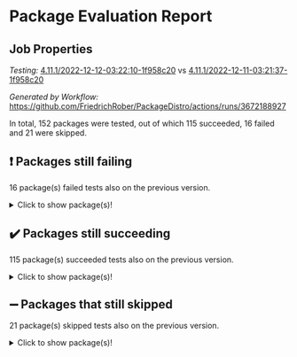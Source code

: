 # Package Evaluation Report

## Job Properties

*Testing:* [4.11.1/2022-12-12-03:22:10-1f958c20](https://github.com/FriedrichRober/PackageDistro/blob/data/reports/4.11.1/2022-12-12-03:22:10-1f958c20) vs [4.11.1/2022-12-11-03:21:37-1f958c20](https://github.com/FriedrichRober/PackageDistro/blob/data/reports/4.11.1/2022-12-11-03:21:37-1f958c20)

*Generated by Workflow:* https://github.com/FriedrichRober/PackageDistro/actions/runs/3672188927

In total, 152 packages were tested, out of which 115 succeeded, 16 failed and 21 were skipped.

## :exclamation: Packages still failing

16 package(s) failed tests also on the previous version.<details> <summary>Click to show package(s)!</summary>

- atlasrep 2.1.2 <br>
- ctbllib 1.3.3 <br>
- cvec 2.7.5 <br>
- fining 1.4.1 <br>
- francy 1.2.4 <br>
- guarana 0.96.3 <br>
- hap 1.38 <br>
- normalizinterface 1.3.2 <br>
- orb 4.8.4 <br>
- packagemanager 1.2 <br>
- recog 1.3.2 <br>
- singular 2020.12.18 <br>
- transgrp 3.6.1 <br>
- unitlib 4.0.0 <br>
- wedderga 4.10.1 <br>
- yangbaxter 0.9.0 <br>
</details>

## :heavy_check_mark: Packages still succeeding

115 package(s) succeeded tests also on the previous version.<details> <summary>Click to show package(s)!</summary>

- ace 5.4 <br>
- aclib 1.3.2 <br>
- agt 0.2 <br>
- alnuth 3.2.0 <br>
- anupq 3.2.6 <br>
- autodoc 2022.03.10 <br>
- automata 1.15 <br>
- automgrp 1.3.2 <br>
- autpgrp 1.10.2 <br>
- cap 2022.03-08 <br>
- caratinterface 2.3.3 <br>
- cddinterface 2020.06.24 <br>
- circle 1.6.4 <br>
- cohomolo 1.6.10 <br>
- congruence 1.2.3 <br>
- crime 1.6 <br>
- crisp 1.4.5 <br>
- crypting 0.10 <br>
- cryst 4.1.24 <br>
- crystcat 1.1.9 <br>
- cubefree 1.19 <br>
- curlinterface 2.2.2 <br>
- datastructures 0.2.7 <br>
- deepthought 1.0.5 <br>
- design 1.7 <br>
- difsets 2.3.1 <br>
- digraphs 1.5.2 <br>
- edim 1.3.5 <br>
- example 4.3.0 <br>
- factint 1.6.3 <br>
- ferret 1.0.7 <br>
- fga 1.4.0 <br>
- float 1.0.3 <br>
- format 1.4.3 <br>
- forms 1.2.7 <br>
- fplsa 1.2.5 <br>
- fr 2.4.8 <br>
- fwtree 1.3 <br>
- gbnp 1.0.5 <br>
- generalizedmorphismsforcap 2022.03-03 <br>
- genss 1.6.6 <br>
- gradedringforhomalg 2022.03-01 <br>
- grape 4.8.5 <br>
- groupoids 1.69 <br>
- grpconst 2.6.2 <br>
- guava 3.15 <br>
- hapcryst 0.1.14 <br>
- hecke 1.5.3 <br>
- help 3.5 <br>
- idrel 2.43 <br>
- images 1.3.1 <br>
- intpic 0.2.4 <br>
- io 4.7.2 <br>
- irredsol 1.4.3 <br>
- json 2.1.0 <br>
- jupyterkernel 1.4.1 <br>
- jupyterviz 1.5.1 <br>
- kan 1.34 <br>
- kbmag 1.5.9 <br>
- laguna 3.9.4 <br>
- liealgdb 2.2.1 <br>
- liepring 1.9.2 <br>
- liering 2.4.2 <br>
- linearalgebraforcap 2022.03-06 <br>
- loops 3.4.1 <br>
- lpres 1.0.3 <br>
- majoranaalgebras 1.4 <br>
- mapclass 1.4.5 <br>
- matgrp 0.64 <br>
- modisom 2.5.1 <br>
- modulepresentationsforcap 2022.03-02 <br>
- monoidalcategories 2022.03-02 <br>
- nconvex 2020.11-04 <br>
- nilmat 1.4.1 <br>
- nock 1.5 <br>
- nq 2.5.8 <br>
- numericalsgps 1.3.0 <br>
- openmath 11.5.0 <br>
- patternclass 2.4.2 <br>
- permut 2.0.4 <br>
- polenta 1.3.10 <br>
- polymaking 0.8.6 <br>
- primgrp 3.4.1 <br>
- profiling 2.5.0 <br>
- qpa 1.33 <br>
- quagroup 1.8.3 <br>
- radiroot 2.9 <br>
- rcwa 4.6.4 <br>
- rds 1.8 <br>
- repndecomp 1.2.1 <br>
- repsn 3.1.0 <br>
- resclasses 4.7.2 <br>
- scscp 2.3.1 <br>
- semigroups 4.0.0 <br>
- sglppow 2.1 <br>
- sgpviz 0.999.5 <br>
- simpcomp 2.1.14 <br>
- sla 1.5.3 <br>
- smallgrp 1.4.2 <br>
- smallsemi 0.6.13 <br>
- sonata 2.9.3 <br>
- sophus 1.25 <br>
- spinsym 1.5.2 <br>
- symbcompcc 1.3.2 <br>
- thelma 1.3 <br>
- tomlib 1.2.9 <br>
- toric 1.9.5 <br>
- ugaly 4.0.2 <br>
- unipot 1.5 <br>
- utils 0.72 <br>
- uuid 0.7 <br>
- walrus 0.9991 <br>
- xmod 2.86 <br>
- xmodalg 1.18 <br>
- zeromqinterface 0.13 <br>
</details>

## :heavy_minus_sign: Packages that still skipped

21 package(s) skipped tests also on the previous version.<details> <summary>Click to show package(s)!</summary>

- 4ti2interface 2022.03-01 <br>
- browse 1.8.14 <br>
- corelg 1.55 <br>
- examplesforhomalg 2022.03-01 <br>
- gapdoc 1.6.5 <br>
- gauss 2022.03-01 <br>
- gaussforhomalg 2022.03-01 <br>
- gradedmodules 2022.03-01 <br>
- homalg 2022.03-01 <br>
- homalgtocas 2022.03-01 <br>
- io_forhomalg 2022.03-01 <br>
- itc 1.5.1 <br>
- localizeringforhomalg 2022.03-01 <br>
- matricesforhomalg 2022.03-02 <br>
- modules 2022.03-01 <br>
- polycyclic 2.16 <br>
- ringsforhomalg 2022.03-01 <br>
- sco 2022.03-01 <br>
- toolsforhomalg 2022.03-01 <br>
- toricvarieties 2022.03.23 <br>
- xgap 4.31 <br>
</details>

